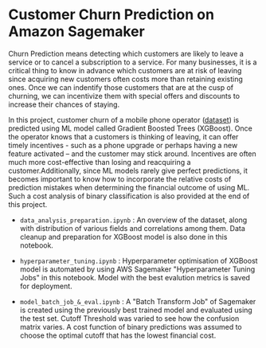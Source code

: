 # Customer Churn Prediction on Amazon Sagemaker

Churn Prediction means detecting which customers are likely to leave a service or to cancel a subscription to a service. For many businesses, it is a critical thing to know in advance which customers are at risk of leaving since acquiring new customers often costs more than retaining existing ones. Once we can indentify those customers that are at the cusp of churning, we can incentivize them with special offers and discounts to increase their chances of staying.

In this project, customer churn of a mobile phone operator ([dataset](https://www.kaggle.com/datasets/blastchar/telco-customer-churn)) is predicted using ML model called Gradient Boosted Trees (XGBoost). Once the operator knows that a customers is thinking of leaving, it can offer timely incentives - such as a phone upgrade or perhaps having a new feature activated – and the customer may stick around. Incentives are often much more cost-effective than losing and reacquiring a customer.Additionally, since ML models rarely give perfect predictions, it becomes important to know how to incorporate the relative costs of prediction mistakes when determining the financial outcome of using ML. Such a cost analysis of binary classification is also provided at the end of this project.

- `data_analysis_preparation.ipynb` : An overview of the dataset, along with distribution of various fields and correlations among them. Data cleanup and preparation for XGBoost model is also done in this notebook.

- `hyperparameter_tuning.ipynb` : Hyperparameter optimisation of XGBoost model is automated by using AWS Sagemaker "Hyperparameter Tuning Jobs" in this notebook. Model with the best evalution metrics is saved for deployment.

- `model_batch_job_&_eval.ipynb` : A "Batch Transform Job" of Sagemaker is created using the previously best trained model and evaluated using the test set. Cutoff Threshold was varied to see how the confusion matrix varies. A cost function of binary predictions was assumed to choose the optimal cutoff that has the lowest financial cost.



